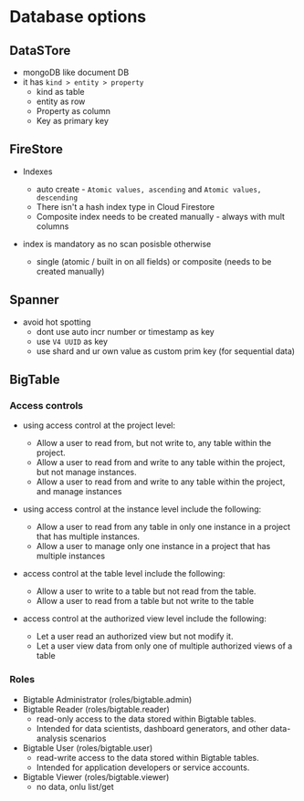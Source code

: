 # Database options

## DataSTore

* mongoDB like document DB
* it has `kind > entity > property`
  * kind as table
  * entity as row
  * Property as column
  * Key as primary key

## FireStore

* Indexes
  * auto create - `Atomic values, ascending` and `Atomic values, descending`
  * There isn't a hash index type in Cloud Firestore
  * Composite index needs to be created manually - always with mult columns

* index is mandatory as no scan posisble otherwise
  * single (atomic / built in on all fields) or composite (needs to be created manually)

## Spanner

* avoid hot spotting
  * dont use auto incr number or timestamp as key
  * use `V4 UUID` as key
  * use shard and ur own value as custom prim key (for sequential data)

## BigTable

### Access controls

* using access control at the project level:
  * Allow a user to read from, but not write to, any table within the project.
  * Allow a user to read from and write to any table within the project, but not manage instances.
  * Allow a user to read from and write to any table within the project, and manage instances

* using access control at the instance level include the following:
  * Allow a user to read from any table in only one instance in a project that has multiple instances.
  * Allow a user to manage only one instance in a project that has multiple instances

* access control at the table level include the following:
  * Allow a user to write to a table but not read from the table.
  * Allow a user to read from a table but not write to the table

* access control at the authorized view level include the following:
  * Let a user read an authorized view but not modify it.
  * Let a user view data from only one of multiple authorized views of a table

### Roles

* Bigtable Administrator (roles/bigtable.admin)
* Bigtable Reader (roles/bigtable.reader)
  * read-only access to the data stored within Bigtable tables.
  * Intended for data scientists, dashboard generators, and other data-analysis scenarios
* Bigtable User (roles/bigtable.user)
  * read-write access to the data stored within Bigtable tables.
  * Intended for application developers or service accounts.
* Bigtable Viewer (roles/bigtable.viewer)
  * no data, onlu list/get

